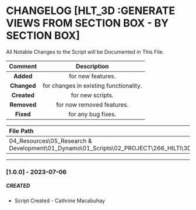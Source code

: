 # CHANGELOG [HLT_3D :GENERATE VIEWS FROM SECTION BOX - BY SECTION BOX]
All Notable Changes to the Script will be Documented in This File.

| Comment | Description |
| :--: | :--: |
| **Added**  | for new features. |
|**Changed** |for changes in existing functionality. |
|**Created** | for new scripts. |
|**Removed** |for now removed features. |
|**Fixed** |for any bug fixes. |

| File Path | 
| :-- |
| 04_Resources\05_Research & Development\01_Dynamo\01_Scripts\02_PROJECT\266_HILTI\3D |
------------------------------------------------------------------

### [1.0.0] - 2023-07-06
##### CREATED
- Script Created - Cathrine Macabuhay
